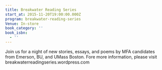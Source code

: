 ```yaml
---
title: Breakwater Reading Series
start_at: 2015-11-20T19:00:00.000Z
program: breakwater-reading-series
Venue: In-store
book_category: ''
book_isbn:
  - ''
---
```

Join us for a night of new stories, essays, and poems by MFA candidates from Emerson, BU, and UMass Boston. Fore more information, please visit breakwaterreadingseries.wordpress.com
